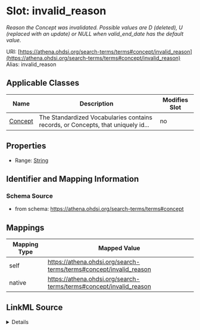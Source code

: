 

# Slot: invalid_reason 


_Reason the Concept was invalidated. Possible values are D (deleted), U (replaced with an update) or NULL when valid_end_date has the default value._





URI: [https://athena.ohdsi.org/search-terms/terms#concept/invalid_reason](https://athena.ohdsi.org/search-terms/terms#concept/invalid_reason)
Alias: invalid_reason

<!-- no inheritance hierarchy -->





## Applicable Classes

| Name | Description | Modifies Slot |
| --- | --- | --- |
| [Concept](Concept.md) | The Standardized Vocabularies contains records, or Concepts, that uniquely id... |  no  |






## Properties

* Range: [String](String.md)




## Identifier and Mapping Information






### Schema Source


* from schema: https://athena.ohdsi.org/search-terms/terms#concept




## Mappings

| Mapping Type | Mapped Value |
| ---  | ---  |
| self | https://athena.ohdsi.org/search-terms/terms#concept/invalid_reason |
| native | https://athena.ohdsi.org/search-terms/terms#concept/invalid_reason |




## LinkML Source

<details>
```yaml
name: invalid_reason
description: Reason the Concept was invalidated. Possible values are D (deleted),
  U (replaced with an update) or NULL when valid_end_date has the default value.
from_schema: https://athena.ohdsi.org/search-terms/terms#concept
rank: 1000
alias: invalid_reason
owner: Concept
domain_of:
- Concept
range: string
required: false

```
</details>